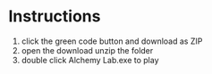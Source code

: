 # Instructions
1. click the green code button and download as ZIP
2. open the download unzip the folder
3. double click Alchemy Lab.exe to play

